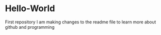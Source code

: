 # Hello-World
First repository 
I am making changes to the readme file to learn more about github and programming
